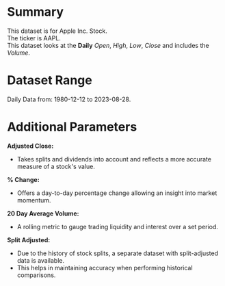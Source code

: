 # Summary

This dataset is for Apple Inc. Stock.  
The ticker is AAPL.  
This dataset looks at the **Daily** _Open_, _High_, _Low_, _Close_ and includes the _Volume_.  

# Dataset Range

Daily Data from: 1980-12-12 to 2023-08-28.

# Additional Parameters

**Adjusted Close:**

* Takes splits and dividends into account and reflects a more accurate measure of a stock's value.  
 
**% Change:**

* Offers a day-to-day percentage change allowing an insight into market momentum.  

**20 Day Average Volume:**

* A rolling metric to gauge trading liquidity and interest over a set period.

**Split Adjusted:**

* Due to the history of stock splits, a separate dataset with split-adjusted data is available.
* This helps in maintaining accuracy when performing historical comparisons.

